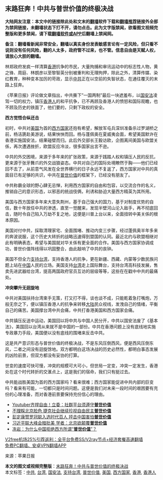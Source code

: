  <h2>末路狂奔！中共与普世价值的终极决战</h2> <p class="notice"><b>大陆网友注意：本文中的链接除此处和文末的<a href="https://github.com/bannedbook/fanqiang" >翻墙</a>软件下载和<a href="https://github.com/killgcd/justmysocks/blob/master/README.md">翻墙推荐</a>链接外全部为禁网链接，未翻墙状态下打不开，请勿点击。此为文字版禁闻，欲看图文视频完整版和更多禁闻，请下载<a href="https://github.com/bannedbook/fanqiang">翻墙软件或APP</a>后翻墙上禁闻网。</p><p>备注：翻墙看新闻非常安全，翻墙以真实身份发表敏感言论有一定风险，但只看不说则没有任何风险，翻的人太多，政府管不过来，也不管。信息自由是天赋人权，请放心大胆的翻墙。</b></p>  <div class="entry"> <p>林郑政府发疯一样清算<a href="https://www.bannedbook.org/bnews/tag/%e9%a6%99%e6%b8%af/" class="st_tag internal_tag" rel="tag" title="标签 香港 下的日志">香港</a>抗争的市民，大量拘捕和审讯运动中的标志性人物，黄之锋、周庭、林朗彦以至黎智英分别被重判和无理拘押，除此之外，清算传媒、染红教育，种种变本加厉的苛政，显示<a href="https://www.bannedbook.org/bnews/tag/%e4%b8%ad%e5%85%b1/" class="st_tag internal_tag" rel="tag" title="标签 中共 下的日志">中共</a>正在以空前的失智状态，在通往覆灭的末路上狂奔。</p> <p>《苹果日报》评论做文章指出，中共撕下&#8221;一国两制&#8221;最后一块遮羞布，以<a href="https://www.bannedbook.org/bnews/tag/%e5%9b%bd%e5%ae%89%e6%b3%95/" class="st_tag internal_tag" rel="tag" title="标签 国安法 下的日志">国安法</a>凌驾一切的权力，镇压<a href="https://www.bannedbook.org/bnews/tag/%E9%A6%99%E6%B8%AF%E4%BA%BA/" class="st_tag internal_tag" rel="tag" title="标签 香港人 下的日志">香港人</a>的和平抗争，已不再顾及香港人的愤怒和国际观瞻，也不顾及历史的铁面了，他们要的，只剩下政权的安全。</p> <p><strong>西方觉悟合纵还击</strong></p> <p>初时，中共对<a href="https://www.bannedbook.org/bnews/tag/%e7%be%8e%e5%9b%bd/" class="st_tag internal_tag" rel="tag" title="标签 美国 下的日志">美国</a>为首的<a href="https://www.bannedbook.org/bnews/tag/%e8%a5%bf%e6%96%b9%e5%9b%bd%e5%ae%b6/" class="st_tag internal_tag" rel="tag" title="标签 西方国家 下的日志">西方国家</a>还抱有希望，解放军屯兵深圳准备杀过罗湖桥之前，杨洁篪赴美游说，结果怏怏而回。杨与蓬佩奥在夏威夷会面，希望美国默许在香港实施国安法，结果碰壁而归。此后外交部长王毅访欧，企图离间美国与欧盟关係，再次遭遇挫折，欧盟反应冷淡，很多国家出言不逊。</p>  <p>中共的外交困境，来源于多年来的扩张政策，来源于践踏人权和镇压人民的反抗，更来源于张牙舞爪的外交战狼姿态。中共对自己的国际处境瞭然于胸——他们已经回不去了，从前意气风发在全世界横行的日子永远不复返了，西方国家对中共的真面目已有足够的共识，中共在<a href="https://www.bannedbook.org/bnews/tag/%e6%99%ae%e4%b8%96%e4%bb%b7%e5%80%bc/" class="st_tag internal_tag" rel="tag" title="标签 普世价值 下的日志">普世价值</a>的框架下，已经没有朋友了。</p> <p>中共称霸全球的野心肆无忌惮，利用西方国家的自由和包容，以交流合作的名义，推销自己的意识形态，以邪恶的统战伎俩，利诱和胁迫大量西方精英为其所用。</p> <p>美国与西方国家多年来大意失荆州，基于自己强大的国力，基于对制度优势的自信，数十年放任中共的渗透，直至一觉醒来，发现半壁河山沦入敌手，再不彻底回击，随时令自己陷入万劫不复之地，这便是川普上台以来，全面扭转中美关係的根本原因。</p> <p>美国对付中共，採取清理家宅、全面围堵、推动内变三步骤，经过蓬佩奥半年多来的奔波说服，这个历史大转折的战略迅速得到盟国的认同。最近北约与欧盟相继对此有明确表态，希望与美国就对华关係有更全面的合作。美国与西方国家协调成功，普世价值阵线得以巩固整合，由此敲响了中共的丧钟。</p>  <p>美国不但全力<a href="https://www.bannedbook.org/bnews/tag/%E6%94%AF%E6%8C%81%E5%8F%B0%E6%B9%BE/" class="st_tag internal_tag" rel="tag" title="标签 支持台湾 下的日志">支持台湾</a>，支持香港人的抗争，更在新疆、西藏、内蒙等少数民族问题上站在<span class='wp_keywordlink_affiliate'><a href="https://www.bannedbook.org/" title="中国" target="_blank">中国</a></span>人民的立场。美国支持<a href="https://www.bannedbook.org/bnews/tag/%e5%8f%b0%e6%b9%be/" class="st_tag internal_tag" rel="tag" title="标签 台湾 下的日志">台湾</a>走上国际舞台，支持台湾高科技发展，售卖先进武器给台湾，提高两国政府官员互访的层级等等，这些在在戳中中共的最痛处。</p> <p><strong>冲突攀升无迴旋地</strong></p> <p>中共对美国扶持台湾束手无策，打又打不得，谈也谈不成，只能乾着急打嘴炮，万般无奈之下，便以镇压香港人的抗争来转移<span class='wp_keywordlink_affiliate'><a href="https://www.bannedbook.org/" title="大陆" target="_blank">大陆</a></span>民众视线，发洩自己的情绪，平衡自己的痛苦。美国撑台湾中共会痛，中共打香港美国和西方国家会痛。</p> <p>中共镇压反送中运动，美国回以将中共与中国人民分开，中共以国安法废了《基本法》，美国回以台湾从来就不是中国的一部份。中共在香港问题上没有底线地实施专政暴力手段，美国便以没有底线的围堵来反击中共。</p>  <p>这是共产意识形态与普世价值的终极决战，不是东风压倒西风，便是西风压倒东风，二者之间没有迴旋馀地。双方都明白这场决战的历史必然性，都明白事态发展的凶险前景，但双方都没有妥协的打算。</p> <p>世变的速度可快可慢，冲突的规模可大可小，但世局一定变，冲突一定发生，香港处在这个时代转折的交滙点上，这是我们的宿命，我们只有挺过去。</p> <p>中共能战胜美国为首的西方国家吗？看来很难；西方国家能促进中共内部的巨变吗？看来有可能，一切都只是时间问题。这便是我们对未来一段时间的艰困要有充份的心理准备，而对香港前景要保持充份信心的理由。</p> <ul class='op-related-articles' title='相关阅读'> <li><a href='https://www.bannedbook.org/bnews/bannedvideo/20201210/1445335.html' target='_blank'>Youtuber齐捍自由！立委：社群平台须遵守<b>普世价值</b></a></li> <li><a href='https://www.bannedbook.org/bnews/headline/20201025/1419695.html' target='_blank'>不理睬北京脸色 捷克社会继续珍视自由民主<b>普世价值</b></a></li> <li><a href='https://www.bannedbook.org/bnews/headline/20200924/1402036.html' target='_blank'>彭定康赞罗冠聪入选时代百人 抨击中国害怕<b>普世价值</b></a></li> <li><a href='https://www.bannedbook.org/bnews/cbnews/20200923/1401444.html' target='_blank'>习近平联大峰会暗批美 学者：北京欲颠覆<b>普世价值</b></a></li> <li><a href='https://www.bannedbook.org/bnews/baitai/20200825/1385732.html' target='_blank'>冼岩：为什么中国拒绝西方所谓“<b>普世价值</b>”？</a></li> </ul> <p class="texttj"> <a href="https://www.bannedbook.org/forum23/topic22702.html" target="_blank">V2free机场25%引荐返利：全平台免费SS/V2ray节点+经济套餐高速翻墙</a><br/> <a href="https://github.com/bannedbook/fanqiang/wiki/%E7%A6%81%E9%97%BB%E7%BD%91%E5%AE%89%E5%8D%93%E7%BF%BB%E5%A2%99%E6%96%B0%E9%97%BBAPP" target="_blank">免费PC翻墙、安卓VPN翻墙APP</a></p><p> 来源：苹果日报 </p> <a name='sharetosocial'></a>       <div><b>本文的图文或视频完整版</b>：<a href='https://www.bannedbook.org/bnews/comments/20201212/1446447.html'>末路狂奔！中共与普世价值的终极决战</a></div>  </div><!--END ENTRY--> <div class="postfooter"> <div>本文标签：<a href="https://www.bannedbook.org/bnews/tag/%e4%b8%ad%e5%85%b1/" rel="tag">中共</a>, <a href="https://www.bannedbook.org/bnews/tag/%e5%8f%b0%e6%b9%be/" rel="tag">台湾</a>, <a href="https://www.bannedbook.org/bnews/tag/%e5%9b%bd%e5%ae%89%e6%b3%95/" rel="tag">国安法</a>, <a href="https://www.bannedbook.org/bnews/tag/%E6%94%AF%E6%8C%81%E5%8F%B0%E6%B9%BE/" rel="tag">支持台湾</a>, <a href="https://www.bannedbook.org/bnews/tag/%e6%99%ae%e4%b8%96%e4%bb%b7%e5%80%bc/" rel="tag">普世价值</a>, <a href="https://www.bannedbook.org/bnews/tag/%e7%be%8e%e5%9b%bd/" rel="tag">美国</a>, <a href="https://www.bannedbook.org/bnews/tag/%e8%a5%bf%e6%96%b9%e5%9b%bd%e5%ae%b6/" rel="tag">西方国家</a>, <a href="https://www.bannedbook.org/bnews/tag/%e9%a6%99%e6%b8%af/" rel="tag">香港</a>, <a href="https://www.bannedbook.org/bnews/tag/%E9%A6%99%E6%B8%AF%E4%BA%BA/" rel="tag">香港人</a></div>  </div><!--END POSTFOOTER--> 